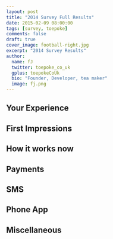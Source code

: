 ```yaml
---
layout: post
title: "2014 Survey Full Results"
date: 2015-02-09 08:00:00
tags: [survey, toepoke]
comments: false
draft: true
cover_image: football-right.jpg
excerpt: "2014 Survey Results"
author: 
  name: fJ
  twitter: toepoke_co_uk
  gplus: toepokeCoUk
  bio: "Founder, Developer, tea maker"
  image: fj.png
---
```

## Your Experience

<div id="find-out" class="sk-spinner sk-spinner-pulse"></div>
<div id="user-type"></div>
<div id="how-long"></div>
<div id="run-a-match"></div>
<div id="reduced-players"></div>
<div id="recommend"></div>

## First Impressions
<div id="intuitive" class="sk-spinner sk-spinner-pulse"></div>
<div id="guided"></div>
<div id="supported"></div>
<div id="tour"></div>

## How it works now
<div id="e-mail-volume" class="sk-spinner sk-spinner-pulse"></div>
<div id="ratings"></div>
<div id="features"></div>
<div id="learning-features"></div>

## Payments
<div id="pay-share" class="sk-spinner sk-spinner-pulse"></div>
<div id="payment-method"></div>
<div id="admin-fee"></div>

## SMS
<div id="sms-interest" class="sk-spinner sk-spinner-pulse"></div>
<div id="sms-fee"></div>

## Phone App
<div id="prefer-app" class="sk-spinner sk-spinner-pulse"></div>
<div id="app-cost"></div>

## Miscellaneous
<div id="another-team" class="sk-spinner sk-spinner-pulse"></div>

<script type="text/javascript" src="https://www.google.com/jsapi"></script>
<script type="text/javascript" src="/images/posts/2015-02-09-2014-survey-results.js"></script>
